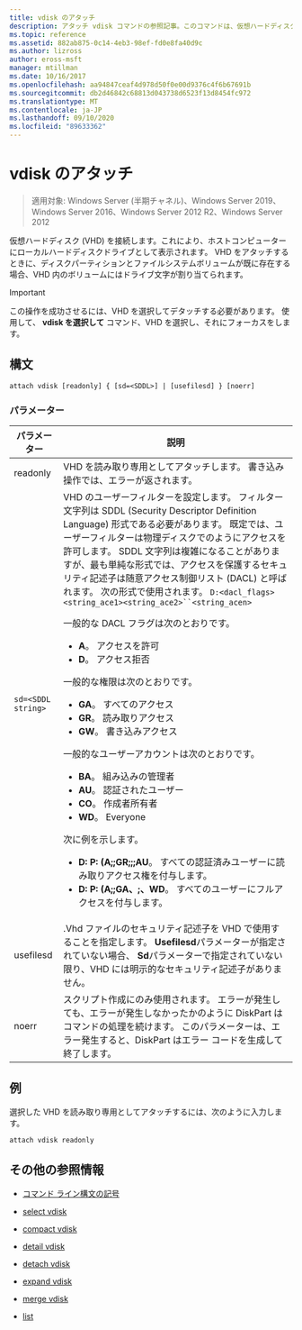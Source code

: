 ```yaml
---
title: vdisk のアタッチ
description: アタッチ vdisk コマンドの参照記事。このコマンドは、仮想ハードディスク (VHD) をアタッチして、ホストコンピューター上にローカルハードディスクドライブとして表示されるようにします。
ms.topic: reference
ms.assetid: 882ab875-0c14-4eb3-98ef-fd0e8fa40d9c
ms.author: lizross
author: eross-msft
manager: mtillman
ms.date: 10/16/2017
ms.openlocfilehash: aa94847ceaf4d978d50f0e00d9376c4f6b67691b
ms.sourcegitcommit: db2d46842c68813d043738d6523f13d8454fc972
ms.translationtype: MT
ms.contentlocale: ja-JP
ms.lasthandoff: 09/10/2020
ms.locfileid: "89633362"
---
```

# <a name="attach-vdisk"></a>vdisk のアタッチ

> 適用対象: Windows Server (半期チャネル)、Windows Server 2019、Windows Server 2016、Windows Server 2012 R2、Windows Server 2012

仮想ハードディスク (VHD) を接続します。これにより、ホストコンピューターにローカルハードディスクドライブとして表示されます。 VHD をアタッチするときに、ディスクパーティションとファイルシステムボリュームが既に存在する場合、VHD 内のボリュームにはドライブ文字が割り当てられます。

> [!IMPORTANT]
> この操作を成功させるには、VHD を選択してデタッチする必要があります。 使用して、 **vdisk を選択して** コマンド、VHD を選択し、それにフォーカスをします。

## <a name="syntax"></a>構文

```
attach vdisk [readonly] { [sd=<SDDL>] | [usefilesd] } [noerr]
```

### <a name="parameters"></a>パラメーター

| パラメーター | 説明 |
| --------- | ----------- |
| readonly | VHD を読み取り専用としてアタッチします。 書き込み操作では、エラーが返されます。 |
| `sd=<SDDL string>` | VHD のユーザーフィルターを設定します。 フィルター文字列は SDDL (Security Descriptor Definition Language) 形式である必要があります。 既定では、ユーザーフィルターは物理ディスクでのようにアクセスを許可します。 SDDL 文字列は複雑になることがありますが、最も単純な形式では、アクセスを保護するセキュリティ記述子は随意アクセス制御リスト (DACL) と呼ばれます。 次の形式で使用されます。 `D:<dacl_flags><string_ace1><string_ace2>``<string_acen>`<p>一般的な DACL フラグは次のとおりです。<ul><li>**A**。 アクセスを許可</li><li>**D**。 アクセス拒否</li></ul>一般的な権限は次のとおりです。<ul><li>**GA**。 すべてのアクセス</li><li>**GR**。 読み取りアクセス</li><li> **GW**。 書き込みアクセス</li></ul>一般的なユーザーアカウントは次のとおりです。<ul><li>**BA**。 組み込みの管理者</li><li>**AU**。 認証されたユーザー</li><li>**CO**。 作成者所有者</li><li>**WD**。 Everyone</li></ul>次に例を示します。<ul><li>**D: P: (A;;GR;;;AU**。 すべての認証済みユーザーに読み取りアクセス権を付与します。</li><li>**D: P: (A;;GA、;、WD**。 すべてのユーザーにフルアクセスを付与します。</li></ul> |
| usefilesd | .Vhd ファイルのセキュリティ記述子を VHD で使用することを指定します。 **Usefilesd**パラメーターが指定されていない場合、 **Sd**パラメーターで指定されていない限り、VHD には明示的なセキュリティ記述子がありません。 |
| noerr | スクリプト作成にのみ使用されます。 エラーが発生しても、エラーが発生しなかったかのように DiskPart はコマンドの処理を続けます。 このパラメーターは、エラー発生すると、DiskPart はエラー コードを生成して終了します。 |

## <a name="examples"></a>例

選択した VHD を読み取り専用としてアタッチするには、次のように入力します。

```
attach vdisk readonly
```

## <a name="additional-references"></a>その他の参照情報

- [コマンド ライン構文の記号](command-line-syntax-key.md)

- [select vdisk](select-vdisk.md)

- [compact vdisk](compact-vdisk.md)

- [detail vdisk](detail-vdisk.md)

- [detach vdisk](detach-vdisk.md)

- [expand vdisk](expand-vdisk.md)

- [merge vdisk](merge-vdisk.md)

- [list](./list.md)